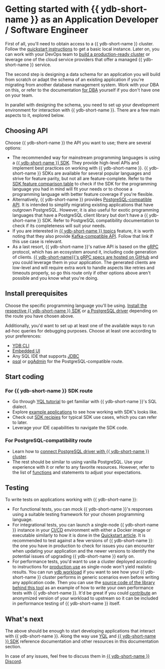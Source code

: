 # Getting started with {{ ydb-short-name }} as an Application Developer / Software Engineer

First of all, you'll need to obtain access to a {{ ydb-short-name }} cluster. Follow the [quickstart instructions](../quickstart.md) to get a basic local instance. Later on, you can work with your DevOps team to [build a production-ready cluster](../devops/index.md) or leverage one of the cloud service providers that offer a managed {{ ydb-short-name }} service.

The second step is designing a data schema for an application you will build from scratch or adapt the schema of an existing application if you're migrating from another database management system. Work with your DBA on this, or refer to the documentation [for DBA](../dba/index.md) yourself if you don't have one on your team.

In parallel with designing the schema, you need to set up your development environment for interaction with {{ ydb-short-name }}. There are a few main aspects to it, explored below.

## Choosing API

Choose {{ ydb-short-name }} the API you want to use; there are several options:

- The recommended way for mainstream programming languages is using a [{{ ydb-short-name }} SDK](../reference/ydb-sdk/index.md). They provide high-level APIs and implement best practices on working with {{ ydb-short-name }}. {{ ydb-short-name }} SDKs are available for several popular languages and strive for feature parity, but not all are feature-complete. Refer to the [SDK feature comparison table](../reference/ydb-sdk/feature-parity.md) to check if the SDK for the programming language you had in mind will fit your needs or to choose a programming language with better feature coverage if you're flexible.
- Alternatively, {{ ydb-short-name }} provides [PostgreSQL-compatible API](../postgresql/intro.md). It is intended to simplify migrating existing applications that have outgrown PostgreSQL. However, it is also useful for exotic programming languages that have a PostgreSQL client library but don't have a {{ ydb-short-name }} SDK. Refer to PostgreSQL compatibility documentation to check if its completeness will suit your needs.
- If you are interested in [{{ ydb-short-name }} topics](../concepts/topic.md) feature, it is worth noting that they also provide [Kafka-compatible API](../reference/kafka-api/index.md). Follow that link if this use case is relevant.
- As a last resort, {{ ydb-short-name }}'s native API is based on the [gRPC](https://grpc.io/) protocol, which has an ecosystem around it, including code generation of clients. [{{ ydb-short-name}}'s gRPC specs are hosted on GitHub](https://github.com/ydb-platform/ydb/tree/main/ydb/public/api/grpc) and you could leverage them in your application. The generated clients are low-level and will require extra work to handle aspects like retries and timeouts properly, so go this route only if other options above aren't possible and you know what you're doing.
  
## Install prerequisites

Choose the specific programming language you'll be using. [Install the respective {{ ydb-short-name }} SDK](../reference/ydb-sdk/index.md) or [a PostgreSQL driver](https://wiki.postgresql.org/wiki/List_of_drivers) depending on the route you have chosen above.

Additionally, you'd want to set up at least one of the available ways to run ad-hoc queries for debugging purposes. Choose at least one according to your preferences:

* [YDB CLI](../reference/ydb-cli/install.md)
* [Embedded UI](../maintenance/embedded_monitoring/index.md)
* Any SQL IDE that supports [JDBC](https://repo.maven.apache.org/maven2/tech/ydb/jdbc/)
* [psql](https://www.postgresql.org/docs/14/app-psql.html) or [pgAdmin](https://www.pgadmin.org/) for the PostgreSQL-compatible route.

## Start coding

### For {{ ydb-short-name }} SDK route

- Go through [YQL tutorial](yql-tutorial/index.md) to get familiar with {{ ydb-short-name }}'s SQL dialect.
- Explore [example applications](example-app/index.md) to see how working with SDK's looks like.
- Check out [SDK recipies](../reference/ydb-sdk/recipes/index.md) for typical SDK use cases, which you can refer to later.
- Leverage your IDE capabilities to navigate the SDK code.
  
### For PostgreSQL-compatibility route

- Learn how to [connect PostgreSQL driver with {{ ydb-short-name }} cluster](../postgresql/docker-connect.md).
- The rest should be similar to using vanilla PostgreSQL. Use your experience with it or refer to any favorite resources. However, refer to the list of [functions](../postgresql/functions.md) and statements to adjust your expectations.

## Testing

To write tests on applications working with {{ ydb-short-name }}:

  - For functional tests, you can mock {{ ydb-short-name }}'s responses using a suitable testing framework for your chosen programming language.
  - For integrational tests, you can launch a single-node {{ ydb-short-name }} instance in your [CI/CD](https://en.wikipedia.org/wiki/CI/CD) environment with either a Docker image or executable similarly to how it is done in the [Quickstart article](../quickstart.md). It is recommended to test against a few versions of {{ ydb-short-name }}: the one you have in production to check for issues you can encounter when updating your application and the newer versions to identify the potential issues of upgrading {{ ydb-short-name }} early on.
  - For performance tests, you'd want to use a cluster deployed according to instructions for [production use](../devops/index.md) as single-node won't yield realistic results. You can run [ydb workload](../reference/ydb-cli/commands/workload/index.md) if you want to see how your {{ ydb-short-name }} cluster performs in generic scenarios even before writing any application code. Then you can use the [source code of the library behind this tool](https://github.com/ydb-platform/ydb/tree/main/ydb/library/workload) as an example of how to write your own performance tests with {{ ydb-short-name }}. It'd be great if you could [contribute](../contributor/index.md) an anonymized version of your workload to upstream so it can be included in performance testing of {{ ydb-short-name }} itself.

## What's next

The above should be enough to start developing applications that interact with {{ ydb-short-name }}. Along the way use [YQL](../yql/reference/index.md) and [{{ ydb-short-name }} SDK](../reference/ydb-sdk/index.md) reference documentation and other resources in this documentation section.

In case of any issues, feel free to discuss them in [{{ ydb-short-name }} Discord](https://discord.gg/R5MvZTESWc).